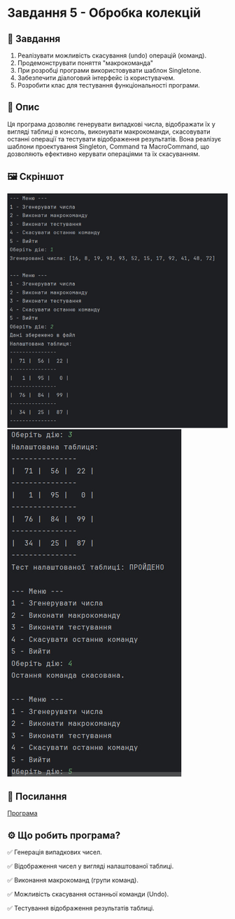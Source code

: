 # Завдання 5 - Обробка колекцій
## 📌 Завдання
1. Реалізувати можливість скасування (undo) операцій (команд).
2. Продемонструвати поняття "макрокоманда"
3. При розробці програми використовувати шаблон Singletone.
4. Забезпечити діалоговий інтерфейс із користувачем. 
5. Розробити клас для тестування функціональності програми.

## 📖 Опис
Ця програма дозволяє генерувати випадкові числа, відображати їх у вигляді таблиці в консоль, виконувати макрокоманди, скасовувати останні операції та тестувати відображення результатів. Вона реалізує шаблони проектування Singleton, Command та MacroCommand, що дозволяють ефективно керувати операціями та їх скасуванням.

## 🖼️ Скріншот
![task5.1.jpg](../../../image/task5.1.jpg) ![task5.2.jpg](../../../image/task5.2.jpg)

## 🔗 Посилання
[Програма]()

## ⚙️ Що робить програма?
✅ Генерація випадкових чисел.

✅ Відображення чисел у вигляді налаштованої таблиці.

✅ Виконання макрокоманд (групи команд).

✅ Можливість скасування останньої команди (Undo).

✅ Тестування відображення результатів таблиці.
